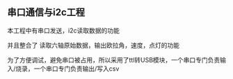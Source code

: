 ## 串口通信与i2c工程

本工程中有串口发送，i2c读取数据的功能

并且整合了 读取六轴原始数据，输出欧拉角，速度，点灯的功能

为了方便调试，避免串口被占用，所以采用了ttl转USB模块，一个串口专门负责输入/烧录，一个串口专门负责输出/写入csv

